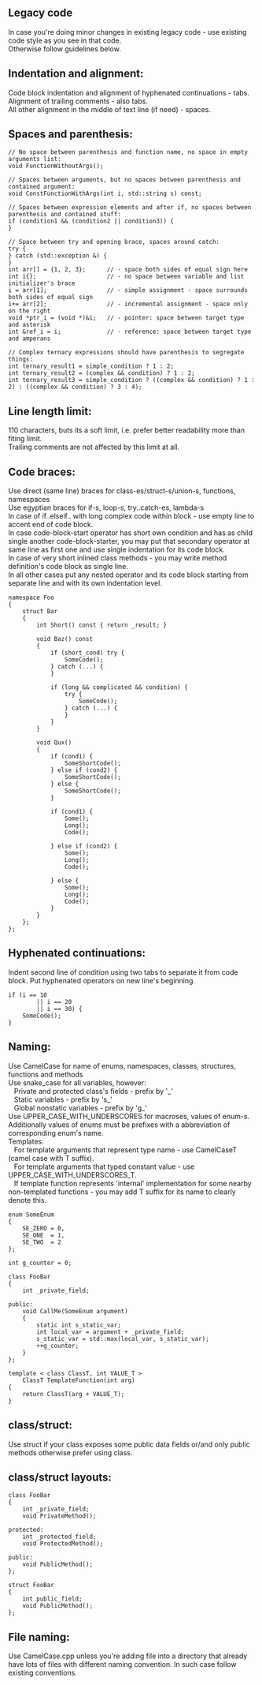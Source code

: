 ## Legacy code
In case you're doing minor changes in existing legacy code - use existing code style as you see in that code.   
Otherwise follow guidelines below.

## Indentation and alignment:
Code block indentation and alignment of hyphenated continuations - tabs.   
Alignment of trailing comments - also tabs.   
All other alignment in the middle of text line (if need) - spaces.   

## Spaces and parenthesis:
``` Examples:
// No space between parenthesis and function name, no space in empty arguments list:
void FunctionWithoutArgs();

// Spaces between arguments, but no spaces between parenthesis and contained argument:
void ConstFunctionWithArgs(int i, std::string s) const;

// Spaces between expression elements and after if, no spaces between parenthesis and contained stuff:
if (condition1 && (condition2 || condition3)) {
}

// Space between try and opening brace, spaces around catch:
try {
} catch (std::exception &) {
}
int arr[] = {1, 2, 3};      // - space both sides of equal sign here
int i{};                    // - no space between variable and list initializer's brace
i = arr[1];                 // - simple assignment - space surrounds both sides of equal sign
i+= arr[2];                 // - incremental assignment - space only on the right
void *ptr_i = (void *)&i;   // - pointer: space between target type and asterisk
int &ref_i = i;             // - reference: space between target type and amperans

// Complex ternary expressions should have parenthesis to segregate things:
int ternary_result1 = simple_condition ? 1 : 2;
int ternary_result2 = (complex && condition) ? 1 : 2;
int ternary_result3 = simple_condition ? ((complex && condition) ? 1 : 2) : ((complex && condition) ? 3 : 4);
```

## Line length limit:
110 characters, buts its a soft limit, i.e. prefer better readability more than fiting limit.   
Trailing comments are not affected by this limit at all.   

## Code braces:
Use direct (same line) braces for class-es/struct-s/union-s, functions, namespaces   
Use egyptian braces for if-s, loop-s, try..catch-es, lambda-s   
In case of if..elseif.. with long complex code within block - use empty line to accent end of code block.   
In case code-block-start operator has short own condition and has as child single another code-block-starter, you may put that secondary operator at same line as first one and use single indentation for its code block.   
In case of very short inlined class methods - you may write method definition's code block as single line.   
In all other cases put any nested operator and its code block starting from separate line and with its own indentation level.   
``` Examples:
namespace Foo
{
	struct Bar
	{
		int Short() const { return _result; }

		void Baz() const
		{
			if (short_cond) try {
				SomeCode();
			} catch (...) {
			}

			if (long && complicated && condition) {
				try {
					SomeCode();
				} catch (...) {
				}
			}
		}

		void Qux()
		{
			if (cond1) {
				SomeShortCode();
			} else if (cond2) {
				SomeShortCode();
			} else {
				SomeShortCode();
			}

			if (cond1) {
				Some();
				Long();
				Code();

			} else if (cond2) {
				Some();
				Long();
				Code();

			} else {
				Some();
				Long();
				Code();
			}
		}
	};
};
```

## Hyphenated continuations:
Indent second line of condition using two tabs to separate it from code block.
Put hyphenated operators on new line's beginning.
``` Example:
if (i == 10
		|| i == 20
		|| i == 30) {
	SomeCode();
}
```

## Naming:
Use CamelCase for name of enums, namespaces, classes, structures, functions and methods   
Use snake_case for all variables, however:   
&nbsp;&nbsp; Private and protected class's fields - prefix by '\_'   
&nbsp;&nbsp; Static variables - prefix by 's\_'   
&nbsp;&nbsp; Global nonstatic variables - prefix by 'g\_'   
Use UPPER_CASE_WITH_UNDERSCORES for macroses, values of enum-s.   
Additionally values of enums must be prefixes with a abbreviation of corresponding enum's name.   
Templates:   
&nbsp;&nbsp; For template arguments that represent type name - use CamelCaseT (camel case with T suffix).   
&nbsp;&nbsp; For template arguments that typed constant value - use UPPER_CASE_WITH_UNDERSCORES_T.   
&nbsp;&nbsp; If template function represents 'internal' implementation for some nearby non-templated functions - you may add T suffix for its name to clearly denote this.   
``` Examples:
enum SomeEnum
{
	SE_ZERO = 0,
	SE_ONE  = 1,
	SE_TWO  = 2
};

int g_counter = 0;

class FooBar
{
	int _private_field;

public:
	void CallMe(SomeEnum argument)
	{
		static int s_static_var;
		int local_var = argument + _private_field;
		s_static_var = std::max(local_var, s_static_var);
		++g_counter;
	}
};

template < class ClassT, int VALUE_T >
	ClassT TemplateFunction(int arg)
{
	return ClassT(arg + VALUE_T);
}

```

## class/struct:
Use struct if your class exposes some public data fields or/and only public methods otherwise prefer using class.

## class/struct layouts:
```
class FooBar
{
	int _private_field;
	void PrivateMethod();

protected:
	int _protected_field;
	void ProtectedMethod();

public:
	void PublicMethod();
};

struct FooBar
{
	int public_field;
	void PublicMethod();
};
```


## File naming:
Use CamelCase.cpp unless you're adding file into a directory that already have lots of files with different naming convention. In such case follow existing conventions.
